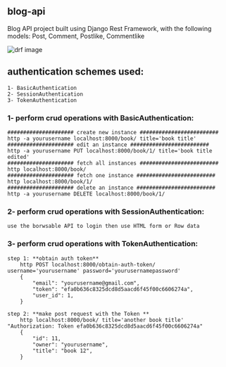 

## blog-api
Blog API project built using Django Rest Framework, with the following models: Post, Comment, Postlike, Commentlike 

![drf image](https://www.thetestspecimen.com/img/django-initial/django-rest-logo-1920w.jpg)

## authentication schemes used:
    1- BasicAuthentication
    2- SessionAuthentication
    3- TokenAuthentication

### 1- perform crud operations with **BasicAuthentication**:
    ##################### create new instance #########################
    http -a yourusername localhost:8000/book/ title='book title' 
    ##################### edit an instance #########################
    http -a yourusername PUT localhost:8000/book/1/ title='book title edited' 
    ##################### fetch all instances #########################
    http localhost:8000/book/  
    ##################### fetch one instance #########################
    http localhost:8000/book/1/ 
    ##################### delete an instance #########################
    http -a yourusername DELETE localhost:8000/book/1/  


### 2- perform crud operations with **SessionAuthentication**:
    use the borwsable API to login then use HTML form or Row data


### 3- perform crud operations with **TokenAuthentication**:

    step 1: **obtain auth token**
        http POST localhost:8000/obtain-auth-token/ username='yourusername' password='yourusernamepassword'
        {
            "email": "yourusername@gmail.com",
            "token": "efa0b636c8325dcd8d5aacd6f45f00c6606274a",
            "user_id": 1,
        }

    step 2: **make post request with the Token **
        http localhost:8000/book/ title='another book title' "Authorization: Token efa0b636c8325dcd8d5aacd6f45f00c6606274a"
        {
            "id": 11,
            "owner": "yourusername",
            "title": "book 12",
        }


